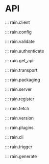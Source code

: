 

# API

::: rain.client

::: rain.config

::: rain.validate

::: rain.authenticate

::: rain.get_api

::: rain.transport

::: rain.packaging

::: rain.server

::: rain.register

::: rain.fetch

::: rain.version

::: rain.plugins

::: rain.cli

::: rain.trigger

::: rain.generate

